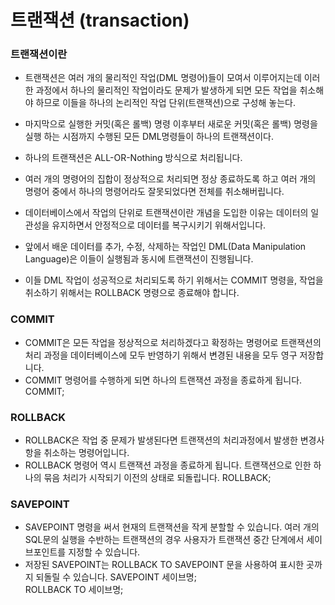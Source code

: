  # 트랜잭션 (transaction)
 
  ### 트랜잭션이란  
 - 트랜잭션은 여러 개의 물리적인 작업(DML 명령어)들이 모여서 이루어지는데 이러한 과정에서 하나의 물리적인 작업이라도 문제가 발생하게 되면 모든 작업을 취소해야 하므로 이들을 하나의 논리적인 작업 단위(트랜잭션)으로 구성해 놓는다.
 
 - 마지막으로 실행한 커밋(혹은 롤백) 명령 이후부터 새로운 커밋(혹은 롤백) 명령을 실행 하는 시점까지 수행된 모든 DML명령들이 하나의 트랜잭션이다.
 
 - 하나의 트랜잭션은 ALL-OR-Nothing 방식으로 처리됩니다.
 
 - 여러 개의 명령어의 집합이 정상적으로 처리되면 정상 종료하도록 하고 여러 개의 명령어 중에서 하나의 명령어라도 잘못되었다면 전체를 취소해버립니다.
  
 - 데이터베이스에서 작업의 단위로 트랜잭션이란 개념을 도입한 이유는 데이터의 일관성을 유지하면서 안정적으로 데이터를 복구시키기 위해서입니다.
 
 - 앞에서 배운 데이터를 추가, 수정, 삭제하는 작업인 DML(Data Manipulation Language)은 이들이 실행됨과 동시에 트랜잭션이 진행됩니다.
 
 - 이들 DML 작업이 성공적으로 처리되도록 하기 위해서는 COMMIT 명령을,
 작업을 취소하기 위해서는 ROLLBACK 명령으로 종료해야 합니다.


 ### COMMIT  
 - COMMIT은 모든 작업을 정상적으로 처리하겠다고 확정하는 명령어로 트랜잭션의 처리 과정을 데이터베이스에 모두 반영하기 위해서 변경된 내용을 모두 영구 저장합니다.
 - COMMIT 명령어를 수행하게 되면 하나의 트랜잭션 과정을 종료하게 됩니다.
COMMIT;  

 ### ROLLBACK  
 - ROLLBACK은 작업 중 문제가 발생된다면 트랜잭션의 처리과정에서 발생한 변경사항을 취소하는 명령어입니다.
 - ROLLBACK 명령어 역시 트랜잭션 과정을 종료하게 됩니다. 트랜잭션으로 인한 하나의 묶음 처리가 시작되기 이전의 상태로 되돌립니다.
ROLLBACK;  

 ### SAVEPOINT
 - SAVEPOINT 명령을 써서 현재의 트랜잭션을 작게 분할할 수 있습니다. 여러 개의 SQL문의 실행을 수반하는 트랜잭션의 경우 사용자가 트랜잭션 중간 단계에서 세이브포인트를 지정할 수 있습니다.
 - 저장된 SAVEPOINT는 ROLLBACK TO SAVEPOINT 문을 사용하여 표시한 곳까지 되돌릴 수 있습니다. 
SAVEPOINT 세이브명;  
ROLLBACK TO 세이브명;  



















